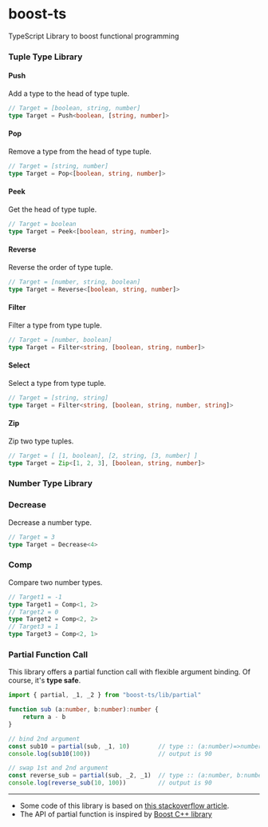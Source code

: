 # boost-ts
TypeScript Library to boost functional programming

### Tuple Type Library

#### Push

Add a type to the head of type tuple.

```TypeScript
// Target = [boolean, string, number]
type Target = Push<boolean, [string, number]>
```

#### Pop

Remove a type from the head of type tuple.

```TypeScript
// Target = [string, number]
type Target = Pop<[boolean, string, number]>
```

#### Peek

Get the head of type tuple.

```TypeScript
// Target = boolean
type Target = Peek<[boolean, string, number]>
```

#### Reverse

Reverse the order of type tuple.

```TypeScript
// Target = [number, string, boolean]
type Target = Reverse<[boolean, string, number]>
```

#### Filter

Filter a type from type tuple.

```TypeScript
// Target = [number, boolean]
type Target = Filter<string, [boolean, string, number]>
```

#### Select

Select a type from type tuple.

```TypeScript
// Target = [string, string]
type Target = Filter<string, [boolean, string, number, string]>
```

#### Zip

Zip two type tuples.

```TypeScript
// Target = [ [1, boolean], [2, string, [3, number] ]
type Target = Zip<[1, 2, 3], [boolean, string, number]>
```

### Number Type Library

### Decrease

Decrease a number type.

```TypeScript
// Target = 3
type Target = Decrease<4>
```


### Comp

Compare two number types.

```TypeScript
// Target1 = -1
type Target1 = Comp<1, 2>
// Target2 = 0
type Target2 = Comp<2, 2>
// Target3 = 1
type Target3 = Comp<2, 1>
```

### Partial Function Call

This library offers a partial function call with flexible argument binding. Of course, it's __type safe__.

```TypeScript
import { partial, _1, _2 } from "boost-ts/lib/partial"

function sub (a:number, b:number):number {
    return a - b
}

// bind 2nd argument
const sub10 = partial(sub, _1, 10)        // type :: (a:number)=>number
console.log(sub10(100))                   // output is 90

// swap 1st and 2nd argument
const reverse_sub = partial(sub, _2, _1)  // type :: (a:number, b:number)=>number
console.log(reverse_sub(10, 100))         // output is 90
```


------
- Some code of this library is based on [this stackoverflow article](https://stackoverflow.com/questions/54607400/typescript-remove-entries-from-tuple-type).
- The API of partial function is inspired by [Boost C++ library](https://www.boost.org/)
